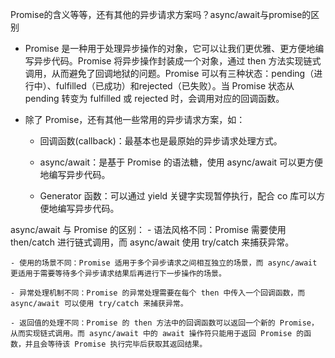 Promise的含义等等，还有其他的异步请求方案吗？async/await与promise的区别
- Promise 是一种用于处理异步操作的对象，它可以让我们更优雅、更方便地编写异步代码。Promise 将异步操作封装成一个对象，通过 then 方法实现链式调用，从而避免了回调地狱的问题。Promise 可以有三种状态：pending（进行中）、fulfilled（已成功）和rejected（已失败）。当 Promise 状态从 pending 转变为 fulfilled 或 rejected 时，会调用对应的回调函数。

- 除了 Promise，还有其他一些常用的异步请求方案，如：

    - 回调函数(callback)：最基本也是最原始的异步请求处理方式。

    - async/await：是基于 Promise 的语法糖，使用 async/await 可以更方便地编写异步代码。

    - Generator 函数：可以通过 yield 关键字实现暂停执行，配合 co 库可以方便地编写异步代码。

async/await 与 Promise 的区别：
    - 语法风格不同：Promise 需要使用 then/catch 进行链式调用，而 async/await 使用 try/catch 来捕获异常。

    - 使用的场景不同：Promise 适用于多个异步请求之间相互独立的场景，而 async/await 更适用于需要等待多个异步请求结果后再进行下一步操作的场景。

    - 异常处理机制不同：Promise 的异常处理需要在每个 then 中传入一个回调函数，而 async/await 可以使用 try/catch 来捕获异常。

    - 返回值的处理不同：Promise 的 then 方法中的回调函数可以返回一个新的 Promise，从而实现链式调用。而 async/await 中的 await 操作符只能用于返回 Promise 的函数，并且会等待该 Promise 执行完毕后获取其返回结果。